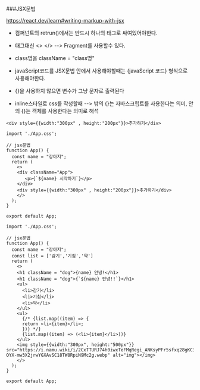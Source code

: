 
###JSX문법

https://react.dev/learn#writing-markup-with-jsx

- 컴퍼넌트의 retrun()에서는 반드시 하나의 태그로 싸여있어야한다.
- 태그대신 <> </>  --> Fragment를 사용할수 있다.
- class명을 className = "class명"
- javaScript코드를 JSX문법 안에서 사용해야할때는 {javaScript 코드} 형식으로 사용해야한다.
- {}을 사용하지 않으면 변수가 그냥 문자로 출력된다

- inline스타일로 css를 작성할때
-->  밖의 {}는 자바스크립트를 사용한다는 의미, 안의 {}는 객체를 사용한다는 의미로 해석
```
<div style={{width:"300px" , height:"200px"}}>추가하기</div>
```

```
import './App.css';

// jsx문법
function App() {
  const name = "강아지";
  return (
    <>
    <div className="App">
       <p>{`${name} 시작하기`}</p>
    </div>
    <div style={{width:"300px" , height:"200px"}}>추가하기</div>
    </>
  );
}

export default App;
```

```
import './App.css';

// jsx문법
function App() {
  const name = "강아지";
  const list = ['감기','기침','약']
  return (
    <>
    <h1 className = "dog">{name} 안녕!</h1>
    <h1 className = "dog">{`${name} 안녕!!`}</h1>
    <ul>
      <li>감기</li>
      <li>기침</li>
      <li>약</li>
    </ul>
    <ul>
      {/* {list.map((item) => {
      return <li>{item}</li>;
      })} */}
      {list.map((item) => (<li>{item}</li>))}
    </ul>
    <img style={{width:"300px", height:"500px"}} src="https://i.namu.wiki/i/2CxTTURJ74h0iwxTeFMqRegi_ANKsyPFr5sfxq28gKC3ufjsrDpg-OYX-mw3X2jrwYGXAvSC18TW8RpiN9Mc2g.webp" alt="img"></img>
    </>
  );
}

export default App;
```











